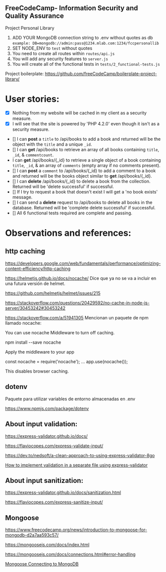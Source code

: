 **FreeCodeCamp**- Information Security and Quality Assurance
------

Project Personal Library

1) ADD YOUR MongoDB connection string to .env without quotes as db
    `example: DB=mongodb://admin:pass@1234.mlab.com:1234/fccpersonallib`
2) SET NODE_ENV to `test` without quotes
3) You need to create all routes within `routes/api.js`
4) You will add any security features to `server.js`
5) You will create all of the functional tests in `tests/2_functional-tests.js`


Project boilerplate: <https://github.com/freeCodeCamp/boilerplate-project-library/>

# User stories:

- [x] Nothing from my website will be cached in my client as a security measure.
- [x] I will see that the site is powered by 'PHP 4.2.0' even though it isn't as a security measure.
- [] I can **post** a <code>title</code> to /api/books to add a book and returned will be the object with the <code>title</code> and a unique <code>_id</code>.
- [] I can **get** /api/books to retrieve an array of all books containing <code>title</code>, <code>_id</code>, & <code>commentcount</code>.
- I can **get** /api/books/{_id} to retrieve a single object of a book containing <code>title</code>, <code>_id</code>, & an array of <code>comments</code> (empty array if no comments present).
- [] I can **post** a <code>comment</code> to /api/books/{_id} to add a comment to a book and returned will be the books object similar to **get** /api/books/{_id}.
- [] I can **delete** /api/books/{_id} to delete a book from the collection. Returned will be 'delete successful' if successful.
- [] If I try to request a book that doesn't exist I will get a 'no book exists' message.
- [] I can send a **delete** request to /api/books to delete all books in the database. Returned will be 'complete delete successful' if successful.
- [] All 6 functional tests required are complete and passing.

# Observations and references:

## http caching

<https://developers.google.com/web/fundamentals/performance/optimizing-content-efficiency/http-caching>

<https://helmetjs.github.io/docs/nocache/> Dice que ya no se va a incluir en una futura versión de helmet.

<https://github.com/helmetjs/helmet/issues/215>

<https://stackoverflow.com/questions/20429592/no-cache-in-node-js-server/30453242#30453242> 

<https://stackoverflow.com/a/51941305> Mencionan un paquete de npm llamado nocache:

<quote>

You can use nocache Middleware to turn off caching.

npm install --save nocache

Apply the middleware to your app

const nocache = require('nocache');
...
app.use(nocache());

This disables browser caching.

</quote>

## dotenv

Paquete para utilizar variables de entorno almacenadas en .env

<https://www.npmjs.com/package/dotenv>

## About input validation: 

https://express-validator.github.io/docs/

https://flaviocopes.com/express-validate-input/

https://dev.to/nedsoft/a-clean-approach-to-using-express-validator-8go

[How to implement validation in a separate file using express-validator](https://stackoverflow.com/a/61268141)

## About input sanitization:

https://express-validator.github.io/docs/sanitization.html

https://flaviocopes.com/express-sanitize-input/

## Mongoose

https://www.freecodecamp.org/news/introduction-to-mongoose-for-mongodb-d2a7aa593c57/

https://mongoosejs.com/docs/index.html

https://mongoosejs.com/docs/connections.html#error-handling

[Mongoose Connecting to MongoDB](https://www.youtube.com/watch?v=JLwwQMU6Ru0)

